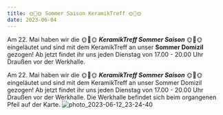 ```yaml
---
title: 🌞🌴🌞 Sommer Saison KeramikTreff 🌞🌴🌞
date: 2023-06-04
---
```


Am 22. Mai haben wir die 🌞🌴🌞 ***KeramikTreff Sommer Saison*** 🌞🌴🌞 eingeläutet und sind mit dem KeramikTreff an unser **Sommer Domizil** gezogen! Ab jetzt findet ihr uns jeden Dienstag von 17.00 - 20.00 Uhr Draußen vor der Werkhalle. 

Am  22. Mai haben wir die 🌞🌴🌞 ***KeramikTreff Sommer Saison*** 🌞🌴🌞 eingeläutet und sind mit dem KeramikTreff an unser Sommer Domizil gezogen! Ab jetzt findet ihr uns jeden Dienstag von 17.00 - 20.00 Uhr Draußen vor der Werkhalle. 
Die Werkhalle befindet sich beim organgenen Pfeil auf der Karte.
![photo_2023-06-12_23-24-40](https://github.com/brennovich/feuerundflamme.xyz/assets/115560099/21986ab8-26e6-400a-8af8-ff64f8a51ef6)
